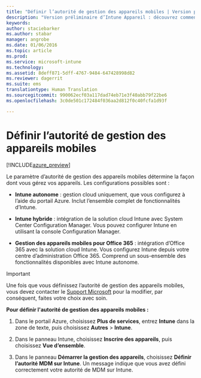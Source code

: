 ```yaml
---
title: "Définir l’autorité de gestion des appareils mobiles | Version préliminaire d’Intune Azure | Microsoft Docs"
description: "Version préliminaire d’Intune Appareil : découvrez comment configurer l’autorité de gestion d’appareils mobiles dans Intune. "
keywords: 
author: staciebarker
ms.author: stabar
manager: angrobe
ms.date: 01/06/2016
ms.topic: article
ms.prod: 
ms.service: microsoft-intune
ms.technology: 
ms.assetid: 8deff871-5dff-4767-9484-647428998d82
ms.reviewer: dagerrit
ms.suite: ems
translationtype: Human Translation
ms.sourcegitcommit: 990062ecf03a117dad74eb71e3f40abb79f22be6
ms.openlocfilehash: 3c0de501c172484f036aa2d812f0c40fcfa1d93f

---
```


# <a name="set-the-mobile-device-management-authority"></a>Définir l’autorité de gestion des appareils mobiles 

[!INCLUDE[azure_preview](../includes/azure_preview.md)]

Le paramètre d’autorité de gestion des appareils mobiles détermine la façon dont vous gérez vos appareils. Les configurations possibles sont :

- **Intune autonome** : gestion cloud uniquement, que vous configurez à l’aide du portail Azure. Inclut l’ensemble complet de fonctionnalités d’Intune.

- **Intune hybride** : intégration de la solution cloud Intune avec System Center Configuration Manager. Vous pouvez configurer Intune en utilisant la console Configuration Manager.

- **Gestion des appareils mobiles pour Office 365** : intégration d’Office 365 avec la solution cloud Intune. Vous configurez Intune depuis votre centre d’administration Office 365. Comprend un sous-ensemble des fonctionnalités disponibles avec Intune autonome.

>[!IMPORTANT]
>Une fois que vous définissez l’autorité de gestion des appareils mobiles, vous devez contacter le [Support Microsoft](https://docs.microsoft.com/intune/troubleshoot/how-to-get-support-for-microsoft-intune) pour la modifier, par conséquent, faites votre choix avec soin.

**Pour définir l'autorité de gestion des appareils mobiles :**

1. Dans le portail Azure, choisissez **Plus de services**, entrez **Intune** dans la zone de texte, puis choisissez **Autres** > **Intune**.

2. Dans le panneau Intune, choisissez **Inscrire des appareils**, puis choisissez **Vue d’ensemble**.

3. Dans le panneau **Démarrer la gestion des appareils**, choisissez **Définir l’autorité MDM sur Intune**. Un message indique que vous avez défini correctement votre autorité de MDM sur Intune.



<!--HONumber=Feb17_HO1-->


